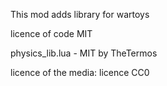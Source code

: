 This mod adds library for wartoys

licence of code
MIT

physics_lib.lua - MIT by TheTermos

licence of the media:
licence CC0
